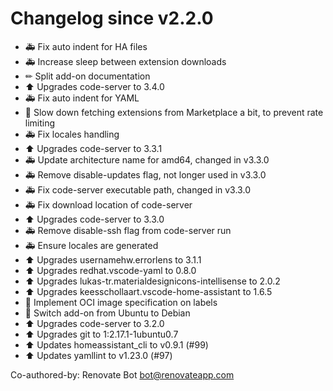 # Changelog since v2.2.0
- 🚑 Fix auto indent for HA files 
- 🚑 Increase sleep between extension downloads 
- ✏ Split add-on documentation 
- ⬆ Upgrades code-server to 3.4.0 
- 🚑 Fix auto indent for YAML 
- 👕 Slow down fetching extensions from Marketplace a bit, to prevent rate limiting 
- 🚑 Fix locales handling 
- ⬆ Upgrades code-server to 3.3.1 
- 🚑 Update architecture name for amd64, changed in v3.3.0 
- 🚑 Remove disable-updates flag, not longer used in v3.3.0 
- 🚑 Fix code-server executable path, changed in v3.3.0 
- 🚑 Fix download location of code-server 
- ⬆ Upgrades code-server to 3.3.0 
- 🚑 Remove disable-ssh flag from code-server run 
- 🚑 Ensure locales are generated 
- ⬆ Upgrades usernamehw.errorlens to 3.1.1 
- ⬆ Upgrades redhat.vscode-yaml to 0.8.0 
- ⬆ Upgrades lukas-tr.materialdesignicons-intellisense to 2.0.2 
- ⬆ Upgrades keesschollaart.vscode-home-assistant to 1.6.5 
- 🔨 Implement OCI image specification on labels 
- 🔨 Switch add-on from Ubuntu to Debian 
- ⬆ Upgrades code-server to 3.2.0 
- ⬆ Upgrades git to 1:2.17.1-1ubuntu0.7 
- ⬆ Updates homeassistant_cli to v0.9.1 (#99) 
- ⬆ Updates yamllint to v1.23.0 (#97)

Co-authored-by: Renovate Bot <bot@renovateapp.com> 
